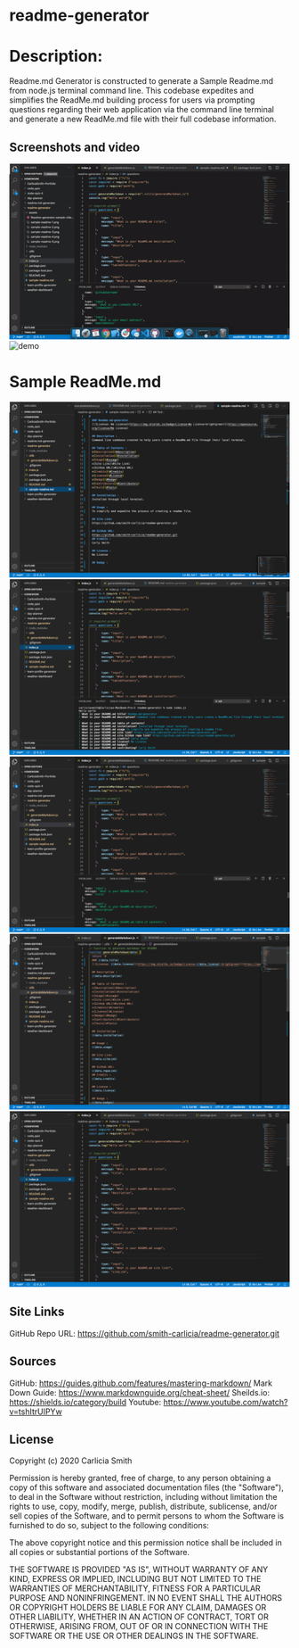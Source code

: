 # readme-generator

# Description: 

Readme.md Generator is constructed to generate a Sample Readme.md from node.js terminal command line. This codebase expedites and simplifies the ReadMe.md building process for users via prompting questions regarding their web application via the command line terminal and generate a new ReadMe.md file with their full codebase information.

## Screenshots and video 
![demo](/assets/ReadMe.md-generator.gif)
![demo](/assets/Readme.md-generator-gif(2))

# Sample ReadMe.md
![readme-pic-1](/assets/sample-readme-1.png)
![readme-pic-2](/assets/sample-readme-2.png)
![readme-pic-3](/assets/sample-readme-3.png)
![readme-pic-4](/assets/sample-readme-4.png)
![readme-pic-5](/assets/sample-readme-5.png)

## Site Links

GitHub Repo URL: https://github.com/smith-carlicia/readme-generator.git

## Sources

GitHub: https://guides.github.com/features/mastering-markdown/
Mark Down Guide: https://www.markdownguide.org/cheat-sheet/
Sheilds.io: https://shields.io/category/build
Youtube: https://www.youtube.com/watch?v=tshItrUIPYw

## License

Copyright (c) 2020 Carlicia Smith

Permission is hereby granted, free of charge, to any person obtaining a copy of this software and associated documentation files (the "Software"), to deal in the Software without restriction, including without limitation the rights to use, copy, modify, merge, publish, distribute, sublicense, and/or sell copies of the Software, and to permit persons to whom the Software is furnished to do so, subject to the following conditions:

The above copyright notice and this permission notice shall be included in all copies or substantial portions of the Software.

THE SOFTWARE IS PROVIDED "AS IS", WITHOUT WARRANTY OF ANY KIND, EXPRESS OR IMPLIED, INCLUDING BUT NOT LIMITED TO THE WARRANTIES OF MERCHANTABILITY, FITNESS FOR A PARTICULAR PURPOSE AND NONINFRINGEMENT. IN NO EVENT SHALL THE AUTHORS OR COPYRIGHT HOLDERS BE LIABLE FOR ANY CLAIM, DAMAGES OR OTHER LIABILITY, WHETHER IN AN ACTION OF CONTRACT, TORT OR OTHERWISE, ARISING FROM, OUT OF OR IN CONNECTION WITH THE SOFTWARE OR THE USE OR OTHER DEALINGS IN THE SOFTWARE.

